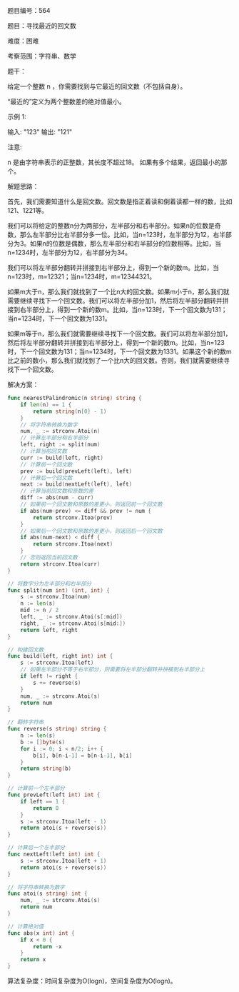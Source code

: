 题目编号：564

题目：寻找最近的回文数

难度：困难

考察范围：字符串、数学

题干：

给定一个整数 n ，你需要找到与它最近的回文数（不包括自身）。

“最近的”定义为两个整数差的绝对值最小。

示例 1:

输入: "123"
输出: "121"

注意:

n 是由字符串表示的正整数，其长度不超过18。
如果有多个结果，返回最小的那个。

解题思路：

首先，我们需要知道什么是回文数。回文数是指正着读和倒着读都一样的数，比如121、1221等。

我们可以将给定的整数n分为两部分，左半部分和右半部分。如果n的位数是奇数，那么左半部分比右半部分多一位。比如，当n=123时，左半部分为12，右半部分为3。如果n的位数是偶数，那么左半部分和右半部分的位数相等。比如，当n=1234时，左半部分为12，右半部分为34。

我们可以将左半部分翻转并拼接到右半部分上，得到一个新的数m。比如，当n=123时，m=12321；当n=1234时，m=12344321。

如果m大于n，那么我们就找到了一个比n大的回文数。如果m小于n，那么我们就需要继续寻找下一个回文数。我们可以将左半部分加1，然后将左半部分翻转并拼接到右半部分上，得到一个新的数m。比如，当n=123时，下一个回文数为131；当n=1234时，下一个回文数为1331。

如果m等于n，那么我们就需要继续寻找下一个回文数。我们可以将左半部分加1，然后将左半部分翻转并拼接到右半部分上，得到一个新的数m。比如，当n=123时，下一个回文数为131；当n=1234时，下一个回文数为1331。如果这个新的数m比之前的数小，那么我们就找到了一个比n大的回文数。否则，我们就需要继续寻找下一个回文数。

解决方案：

```go
func nearestPalindromic(n string) string {
    if len(n) == 1 {
        return string(n[0] - 1)
    }
    // 将字符串转换为数字
    num, _ := strconv.Atoi(n)
    // 计算左半部分和右半部分
    left, right := split(num)
    // 计算当前回文数
    curr := build(left, right)
    // 计算前一个回文数
    prev := build(prevLeft(left), left)
    // 计算后一个回文数
    next := build(nextLeft(left), left)
    // 计算当前回文数和原数的差
    diff := abs(num - curr)
    // 如果前一个回文数和原数的差更小，则返回前一个回文数
    if abs(num-prev) <= diff && prev != num {
        return strconv.Itoa(prev)
    }
    // 如果后一个回文数和原数的差更小，则返回后一个回文数
    if abs(num-next) < diff {
        return strconv.Itoa(next)
    }
    // 否则返回当前回文数
    return strconv.Itoa(curr)
}

// 将数字分为左半部分和右半部分
func split(num int) (int, int) {
    s := strconv.Itoa(num)
    n := len(s)
    mid := n / 2
    left, _ := strconv.Atoi(s[:mid])
    right, _ := strconv.Atoi(s[mid:])
    return left, right
}

// 构建回文数
func build(left, right int) int {
    s := strconv.Itoa(left)
    // 如果左半部分不等于右半部分，则需要将左半部分翻转并拼接到右半部分上
    if left != right {
        s += reverse(s)
    }
    num, _ := strconv.Atoi(s)
    return num
}

// 翻转字符串
func reverse(s string) string {
    n := len(s)
    b := []byte(s)
    for i := 0; i < n/2; i++ {
        b[i], b[n-i-1] = b[n-i-1], b[i]
    }
    return string(b)
}

// 计算前一个左半部分
func prevLeft(left int) int {
    if left == 1 {
        return 0
    }
    s := strconv.Itoa(left - 1)
    return atoi(s + reverse(s))
}

// 计算后一个左半部分
func nextLeft(left int) int {
    s := strconv.Itoa(left + 1)
    return atoi(s + reverse(s))
}

// 将字符串转换为数字
func atoi(s string) int {
    num, _ := strconv.Atoi(s)
    return num
}

// 计算绝对值
func abs(x int) int {
    if x < 0 {
        return -x
    }
    return x
}
```

算法复杂度：时间复杂度为O(logn)，空间复杂度为O(logn)。